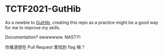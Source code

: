 # TCTF2021-GutHib

As a newbie to [GutHib](https://guthib.com/), creating this repo as a practice might be a good way for me to improve my skills.

Documentation? ewwwwww. NASTY!

你难道想在 Pull Request 里找到 flag 嘛？
